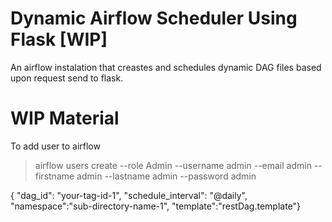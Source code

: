 # Dynamic Airflow Scheduler Using Flask [WIP]

An airflow instalation that creastes and schedules dynamic DAG files based upon request send to flask.


# WIP Material
To add user to airflow
> airflow users  create --role Admin --username admin --email admin --firstname admin --lastname admin --password admin


{
"dag_id": "your-tag-id-1",
        "schedule_interval": "@daily",
        "namespace":"sub-directory-name-1",
        "template":"restDag.template"}